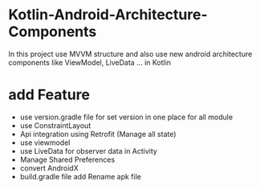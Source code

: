 # Kotlin-Android-Architecture-Components
In this project use MVVM structure and also use new android architecture components like ViewModel, LiveData ... in Kotlin

# add Feature 
  - use version.gradle file for set version in one place for all module
  - use ConstraintLayout
  - Api integration using Retrofit (Manage all state)
  - use viewmodel
  - use LiveData for observer data in Activity
  - Manage Shared Preferences
  - convert AndroidX
  - build.gradle file add Rename apk file 


